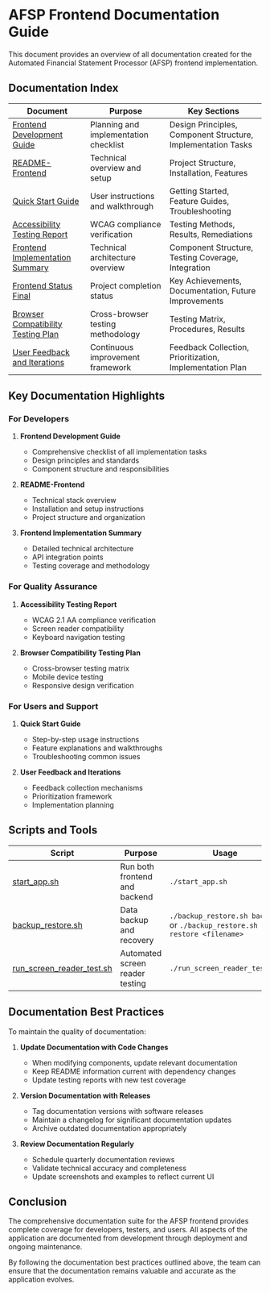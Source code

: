 # AFSP Frontend Documentation Guide

This document provides an overview of all documentation created for the Automated Financial Statement Processor (AFSP) frontend implementation.

## Documentation Index

| Document | Purpose | Key Sections |
|----------|---------|-------------|
| [Frontend Development Guide](/workspaces/Backlogged-Books/frontend_development_guide.md) | Planning and implementation checklist | Design Principles, Component Structure, Implementation Tasks |
| [README-Frontend](/workspaces/Backlogged-Books/README-frontend.md) | Technical overview and setup | Project Structure, Installation, Features |
| [Quick Start Guide](/workspaces/Backlogged-Books/quick_start_guide.md) | User instructions and walkthrough | Getting Started, Feature Guides, Troubleshooting |
| [Accessibility Testing Report](/workspaces/Backlogged-Books/accessibility_testing_report.md) | WCAG compliance verification | Testing Methods, Results, Remediations |
| [Frontend Implementation Summary](/workspaces/Backlogged-Books/frontend_final_implementation.md) | Technical architecture overview | Component Structure, Testing Coverage, Integration |
| [Frontend Status Final](/workspaces/Backlogged-Books/frontend_status_final.md) | Project completion status | Key Achievements, Documentation, Future Improvements |
| [Browser Compatibility Testing Plan](/workspaces/Backlogged-Books/browser_compatibility_testing_plan.md) | Cross-browser testing methodology | Testing Matrix, Procedures, Results |
| [User Feedback and Iterations](/workspaces/Backlogged-Books/user_feedback_and_iterations.md) | Continuous improvement framework | Feedback Collection, Prioritization, Implementation Plan |

## Key Documentation Highlights

### For Developers

1. **Frontend Development Guide**
   - Comprehensive checklist of all implementation tasks
   - Design principles and standards
   - Component structure and responsibilities

2. **README-Frontend**
   - Technical stack overview
   - Installation and setup instructions
   - Project structure and organization

3. **Frontend Implementation Summary**
   - Detailed technical architecture
   - API integration points
   - Testing coverage and methodology

### For Quality Assurance

1. **Accessibility Testing Report**
   - WCAG 2.1 AA compliance verification
   - Screen reader compatibility
   - Keyboard navigation testing

2. **Browser Compatibility Testing Plan**
   - Cross-browser testing matrix
   - Mobile device testing
   - Responsive design verification

### For Users and Support

1. **Quick Start Guide**
   - Step-by-step usage instructions
   - Feature explanations and walkthroughs
   - Troubleshooting common issues

2. **User Feedback and Iterations**
   - Feedback collection mechanisms
   - Prioritization framework
   - Implementation planning

## Scripts and Tools

| Script | Purpose | Usage |
|--------|---------|-------|
| [start_app.sh](/workspaces/Backlogged-Books/start_app.sh) | Run both frontend and backend | `./start_app.sh` |
| [backup_restore.sh](/workspaces/Backlogged-Books/backup_restore.sh) | Data backup and recovery | `./backup_restore.sh backup` or `./backup_restore.sh restore <filename>` |
| [run_screen_reader_test.sh](/workspaces/Backlogged-Books/run_screen_reader_test.sh) | Automated screen reader testing | `./run_screen_reader_test.sh` |

## Documentation Best Practices

To maintain the quality of documentation:

1. **Update Documentation with Code Changes**
   - When modifying components, update relevant documentation
   - Keep README information current with dependency changes
   - Update testing reports with new test coverage

2. **Version Documentation with Releases**
   - Tag documentation versions with software releases
   - Maintain a changelog for significant documentation updates
   - Archive outdated documentation appropriately

3. **Review Documentation Regularly**
   - Schedule quarterly documentation reviews
   - Validate technical accuracy and completeness
   - Update screenshots and examples to reflect current UI

## Conclusion

The comprehensive documentation suite for the AFSP frontend provides complete coverage for developers, testers, and users. All aspects of the application are documented from development through deployment and ongoing maintenance.

By following the documentation best practices outlined above, the team can ensure that the documentation remains valuable and accurate as the application evolves.
